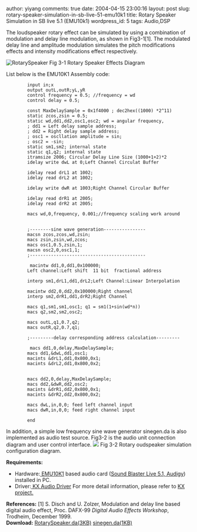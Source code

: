 author: yiyang
comments: true
date: 2004-04-15 23:00:16
layout: post
slug: rotary-speaker-simulation-in-sb-live-51-emu10k1
title: Rotary Speaker Simulation in SB live 5.1 (EMU10k1)
wordpress_id: 5
tags: Audio,DSP

The loudspeaker rotary effect can be simulated by using a combination of modulation and delay line modulation, as shown in Fig3-1[1]. The modulated delay line and amplitude modulation simulates the pitch modifications effects and intensity modifications effect respectively. 

![RotarySpeaker](|filename|/images/RotarySpeaker_scale.jpg)
Fig 3-1 Rotary Speaker Effects Diagram

List below is the EMU10K1 Assembly code:

    
    
            input in;x
            output outL,outR;yL,yR
            control frequency = 0.5; //frequency = wd
            control delay = 0.5;
    
            const MaxDelaySample = 0x1f4000 ; dec2hex((1000) *2^11) 
            static zcos,zsin = 0.5;
            static wd,dd1,dd2,osc1,osc2; wd = angular frequency,
            ; dd1 = Left delay sample address; 
            ; dd2 = Right delay sample address; 
            ; osc1 = oscllation amplitude = sin; 
            ; osc2 = -sin;
            static sm1,sm2; internal state
            static q1,q2; internal state 
            itramsize 2006; Circular Delay Line Size (1000+1+2)*2
            idelay write dwL at 0;Left Channel Circulat Buffer 
            
            idelay read drL1 at 1002;
            idelay read drL2 at 1002; 
    
            idelay write dwR at 1003;Right Channel Circular Buffer
            
            idelay read drR1 at 2005;
            idelay read drR2 at 2005;
            
            macs wd,0,frequency, 0.001;//frequency scaling work around
            
       
            ;--------sine wave generation---------------- 
            macsn zcos,zcos,wd,zsin;
            macs zsin,zsin,wd,zcos;
            macs osc1,0.5,zsin,1; 
            macsn osc2,0,osc1,1;
            ;--------------------------------------------
            
             macintw dd1,0,dd1,0x100000;
            Left channel:Left shift  11 bit  fractional address
            
            interp sm1,drL1,dd1,drL2;Left Channel:Linear Interpolation
            
            macintw dd2,0,dd2,0x100000;Right channel
            interp sm2,drR1,dd1,drR2;Right Channel 
            
            macs q1,sm1,sm1,osc1; q1 = sm1(1+sin(wd*n))
            macs q2,sm2,sm2,osc2; 
            
            macs outL,q1,0.7,q2;
            macs outR,q2,0.7,q1;
            
            ;---------delay corresponding address calculation--------- 
    
             macs dd1,0,delay,MaxDelaySample;
            macs dd1,&dwL,dd1,osc1;
            macints &drL1,dd1,0x800,0x1;
            macints &drL2,dd1,0x800,0x2;
    
          
            macs dd2,0,delay,MaxDelaySample;
            macs dd2,&dwR,dd2,osc2;
            macints &drR1,dd2,0x800,0x1;
            macints &drR2,dd2,0x800,0x2;
           
            macs dwL,in,0,0; feed left channel input 
            macs dwR,in,0,0; feed right channel input
         
            end
          
    


In addition, a simple low frequency sine wave generator sinegen.da is also implemented as audio test source. Fig3-2 is the audio unit connection diagram and user control interface. 
![](|filename|/images/RS4xDSPschematic.gif)
Fig 3-2 Rotary oudspeaker simulation configuration diagram.

**Requirements:**

* Hardware:[ EMU10K1](http://emu10k1.sourceforge.net/as10k1-manual/) based audio card ([Sound Blaster Live 5.1, Audigy](http://www.soundblaster.com/)) installed in PC.
* Driver:[ KX Audio Driver](http://kxproject.lugosoft.com/)
For more detail information, please refer to [KX project.](http://kxproject.lugosoft.com/) 

**References:**
[1] S. Disch and U. Zolzer, Modulation and delay line based digital audio effect, Proc. DAFX-99 _Digital Audio Effects Workshop_, Trodheim, December 1999.  
**Download:**
[RotarySpeaker.da(3KB)](/files/download/RotarySpeaker.da)
[sinegen.da(1KB)](/files/download/sinegen.da)


